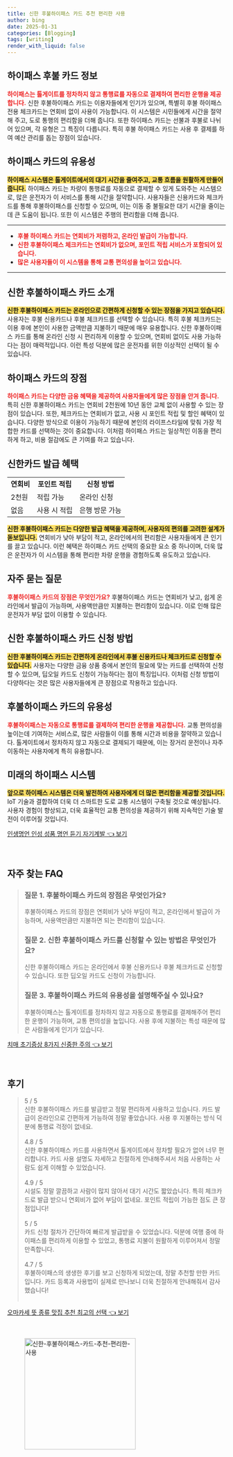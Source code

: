 ```yaml
---
title: 신한 후불하이패스 카드 추천 편리한 사용
author: bing
date: 2025-01-31
categories: [Blogging]
tags: [writing]
render_with_liquid: false
---
```



<h2 id='하이패스 후불 카드 정보'>하이패스 후불 카드 정보</h2>

<p><b><span style="color: #ee2323;">하이패스는 톨게이트를 정차하지 않고 통행료를 자동으로 결제하여 편리한 운행을 제공합니다.</span></b> 신한 후불하이패스 카드는 이용자들에게 인기가 있으며, 특별히 후불 하이패스 전용 체크카드는 연회비 없이 사용이 가능합니다. 이 시스템은 시민들에게 시간을 절약해 주고, 도로 통행의 편리함을 더해 줍니다. 또한 하이패스 카드는 선불과 후불로 나뉘어 있으며, 각 유형은 그 특징이 다릅니다. 특히 후불 하이패스 카드는 사용 후 결제를 하여 예산 관리를 돕는 장점이 있습니다.</p>

<h2 id='하이패스 카드의 유용성'>하이패스 카드의 유용성</h2>

<p><b><span style="background-color: #ffe066;">하이패스 시스템은 톨게이트에서의 대기 시간을 줄여주고, 교통 흐름을 원활하게 만들어 줍니다.</span></b> 하이패스 카드는 차량이 통행료를 자동으로 결제할 수 있게 도와주는 시스템으로, 많은 운전자가 이 서비스를 통해 시간을 절약합니다. 사용자들은 신용카드와 체크카드를 통해 후불하이패스를 신청할 수 있으며, 이는 이동 중 불필요한 대기 시간을 줄이는데 큰 도움이 됩니다. 또한 이 시스템은 주행의 편리함을 더해 줍니다.</p>

<hr />

<ul>
    <li><b><span style="color: #ee2323;">후불 하이패스 카드는 연회비가 저렴하고, 온라인 발급이 가능합니다.</span></b></li>
    <li><b><span style="color: #ee2323;">신한 후불하이패스 체크카드는 연회비가 없으며, 포인트 적립 서비스가 포함되어 있습니다.</span></b></li>
    <li><b><span style="color: #ee2323;">많은 사용자들이 이 시스템을 통해 교통 편의성을 높이고 있습니다.</span></b></li>
</ul>

<hr />

<h2 id='신한 후불하이패스 카드 소개'>신한 후불하이패스 카드 소개</h2>

<p><b><span style="background-color: #ffe066;">신한 후불하이패스 카드는 온라인으로 간편하게 신청할 수 있는 장점을 가지고 있습니다.</span></b> 사용자는 후불 신용카드나 후불 체크카드를 선택할 수 있습니다. 특히 후불 체크카드는 이용 후에 본인이 사용한 금액만큼 지불하기 때문에 매우 유용합니다. 신한 후불하이패스 카드를 통해 온라인 신청 시 편리하게 이용할 수 있으며, 연회비 없이도 사용 가능하다는 점이 매력적입니다. 이런 특성 덕분에 많은 운전자를 위한 이상적인 선택이 될 수 있습니다.</p>

<h2 id='하이패스 카드의 장점'>하이패스 카드의 장점</h2>

<p><b><span style="color: #ee2323;">하이패스 카드는 다양한 금융 혜택을 제공하여 사용자들에게 많은 장점을 안겨 줍니다.</span></b> 특히 신한 후불하이패스 카드는 연회비 2천원에 10년 동안 교체 없이 사용할 수 있는 장점이 있습니다. 또한, 체크카드는 연회비가 없고, 사용 시 포인트 적립 및 할인 혜택이 있습니다. 다양한 방식으로 이용이 가능하기 때문에 본인의 라이프스타일에 맞춰 가장 적합한 카드를 선택하는 것이 중요합니다. 이처럼 하이패스 카드는 일상적인 이동을 편리하게 하고, 비용 절감에도 큰 기여를 하고 있습니다.</p>

<h2 id='신한카드 발급 혜택'>신한카드 발급 혜택</h2>

<table>
    <tr>
        <td style="text-align: center; height: 17px;"><b>연회비</b></td>
        <td style="text-align: center; height: 17px;"><b>포인트 적립</b></td>
        <td style="text-align: center; height: 17px;"><b>신청 방법</b></td>
    </tr>
    <tr>
        <td>2천원</td>
        <td>적립 가능</td>
        <td>온라인 신청</td>
    </tr>
    <tr>
        <td> 없음 </td>
        <td> 사용 시 적립 </td>
        <td>은행 방문 가능</td>
    </tr>
</table>

<p><b><span style="background-color: #ffe066;">신한 후불하이패스 카드는 다양한 발급 혜택을 제공하며, 사용자의 편의를 고려한 설계가 돋보입니다.</span></b> 연회비가 낮아 부담이 적고, 온라인에서의 편리함은 사용자들에게 큰 인기를 끌고 있습니다. 이런 혜택은 하이패스 카드 선택의 중요한 요소 중 하나이며, 더욱 많은 운전자가 이 시스템을 통해 편리한 차량 운행을 경험하도록 유도하고 있습니다.</p>

<h2 id='자주 묻는 질문'>자주 묻는 질문</h2>

<p><b><span style="color: #ee2323;">후불하이패스 카드의 장점은 무엇인가요?</span></b> 후불하이패스 카드는 연회비가 낮고, 쉽게 온라인에서 발급이 가능하며, 사용액만큼만 지불하는 편리함이 있습니다. 이로 인해 많은 운전자가 부담 없이 이용할 수 있습니다.</p>

<h2 id='신한 후불하이패스 카드 신청 방법'>신한 후불하이패스 카드 신청 방법</h2>

<p><b><span style="background-color: #ffe066;">신한 후불하이패스 카드는 간편하게 온라인에서 후불 신용카드나 체크카드로 신청할 수 있습니다.</span></b> 사용자는 다양한 금융 상품 중에서 본인의 필요에 맞는 카드를 선택하여 신청할 수 있으며, 딥오일 카드도 신청이 가능하다는 점이 특징입니다. 이처럼 신청 방법이 다양하다는 것은 많은 사용자들에게 큰 장점으로 작용하고 있습니다.</p>

<h2 id='후불하이패스 카드의 유용성'>후불하이패스 카드의 유용성</h2>

<p><b><span style="color: #ee2323;">후불하이패스는 자동으로 통행료를 결제하여 편리한 운행을 제공합니다.</span></b> 교통 편의성을 높이는데 기여하는 서비스로, 많은 사람들이 이를 통해 시간과 비용을 절약하고 있습니다. 톨게이트에서 정차하지 않고 자동으로 결제되기 때문에, 이는 장거리 운전이나 자주 이동하는 사용자에게 특히 유용합니다.</p>

<h2 id='미래의 하이패스 시스템'>미래의 하이패스 시스템</h2>

<p><b><span style="background-color: #ffe066;">앞으로 하이패스 시스템은 더욱 발전하여 사용자에게 더 많은 편리함을 제공할 것입니다.</span></b> IoT 기술과 결합하여 더욱 더 스마트한 도로 교통 시스템이 구축될 것으로 예상됩니다. 사용자 경험이 향상되고, 더욱 효율적인 교통 편의성을 제공하기 위해 지속적인 기술 발전이 이루어질 것입니다.</p>


<p><a class="click-button" title="인생명언 인성 성품 명언 듣기 자기계발" href="https://24nara.github.io/posts/%EC%9D%B8%EC%83%9D%EB%AA%85%EC%96%B8-%EC%9D%B8%EC%84%B1-%EC%84%B1%ED%92%88-%EB%AA%85%EC%96%B8-%EB%93%A3%EA%B8%B0-%EC%9E%90%EA%B8%B0%EA%B3%84%EB%B0%9C/" rel="dofollow">인생명언 인성 성품 명언 듣기 자기계발 👈 보기</a></p><br>
<h2 id='자주_찾는_FAQ'>자주 찾는 FAQ</h2>
<div itemscope="" itemtype="https://schema.org/FAQPage"> 
<blockquote> 
<div itemscope="" itemprop="mainEntity" itemtype="https://schema.org/Question"> 
<h3 itemprop="name">질문 1. 후불하이패스 카드의 장점은 무엇인가요?</h3> 
<div itemscope="" itemprop="acceptedAnswer" itemtype="https://schema.org/Answer"> 
<span itemprop="text"> 
<p>후불하이패스 카드의 장점은 연회비가 낮아 부담이 적고, 온라인에서 발급이 가능하며, 사용액만큼만 지불하면 되는 편리함이 있습니다.</p> 
</span> 
</div> 
</div> 
<div itemscope="" itemprop="mainEntity" itemtype="https://schema.org/Question"> 
<h3 itemprop="name">질문 2. 신한 후불하이패스 카드를 신청할 수 있는 방법은 무엇인가요?</h3> 
<div itemscope="" itemprop="acceptedAnswer" itemtype="https://schema.org/Answer"> 
<span itemprop="text"> 
<p>신한 후불하이패스 카드는 온라인에서 후불 신용카드나 후불 체크카드로 신청할 수 있습니다. 또한 딥오일 카드도 신청이 가능합니다.</p> 
</span> 
</div> 
</div> 
<div itemscope="" itemprop="mainEntity" itemtype="https://schema.org/Question"> 
<h3 itemprop="name">질문 3. 후불하이패스 카드의 유용성을 설명해주실 수 있나요?</h3> 
<div itemscope="" itemprop="acceptedAnswer" itemtype="https://schema.org/Answer"> 
<span itemprop="text"> 
<p>후불하이패스는 톨게이트를 정차하지 않고 자동으로 통행료를 결제해주어 편리한 운행이 가능하며, 교통 편의성을 높입니다. 사용 후에 지불하는 특성 때문에 많은 사람들에게 인기가 있습니다.</p> 
</span> 
</div> 
</div> 
</blockquote> 
</div>
<p><a class="click-button" title="치매 초기증상 8가지 신중한 주의" href="https://24nara.github.io/posts/%EC%B9%98%EB%A7%A4-%EC%B4%88%EA%B8%B0%EC%A6%9D%EC%83%81-8%EA%B0%80%EC%A7%80-%EC%8B%A0%EC%A4%91%ED%95%9C-%EC%A3%BC%EC%9D%98/" rel="dofollow">치매 초기증상 8가지 신중한 주의 👈 보기</a></p><br>
<h2 id='후기'>후기</h2>
<div itemscope itemtype="https://schema.org/Product">
  <blockquote>
  <div itemprop="review" itemscope itemtype="https://schema.org/Review">
      <div itemprop="reviewRating" itemscope itemtype="https://schema.org/Rating"> <span itemprop="ratingValue">5</span> / <span itemprop="bestRating">5</span> </div>
      <span itemprop="reviewBody">신한 후불하이패스 카드를 발급받고 정말 편리하게 사용하고 있습니다. 카드 발급이 온라인으로 간편하게 가능하여 정말 좋았습니다. 사용 후 지불하는 방식 덕분에 통행료 걱정이 없네요.</span>
  </div>
  <br>
  <div itemprop="review" itemscope itemtype="https://schema.org/Review">
      <div itemprop="reviewRating" itemscope itemtype="https://schema.org/Rating"> <span itemprop="ratingValue">4.8</span> / <span itemprop="bestRating">5</span> </div>
      <span itemprop="reviewBody">신한 후불하이패스 카드를 사용하면서 톨게이트에서 정차할 필요가 없어 너무 편리합니다. 카드 사용 설명도 자세하고 친절하게 안내해주셔서 처음 사용하는 사람도 쉽게 이해할 수 있었습니다.</span>
  </div>
  <br>
  <div itemprop="review" itemscope itemtype="https://schema.org/Review">
      <div itemprop="reviewRating" itemscope itemtype="https://schema.org/Rating"> <span itemprop="ratingValue">4.9</span> / <span itemprop="bestRating">5</span> </div>
      <span itemprop="reviewBody">시설도 정말 깔끔하고 사람이 많지 않아서 대기 시간도 짧았습니다. 특히 체크카드로 발급 받으니 연회비가 없어 부담이 없네요. 포인트 적립이 가능한 점도 큰 장점입니다!</span>
  </div>
  <br>
  <div itemprop="review" itemscope itemtype="https://schema.org/Review">
      <div itemprop="reviewRating" itemscope itemtype="https://schema.org/Rating"> <span itemprop="ratingValue">5</span> / <span itemprop="bestRating">5</span> </div>
      <span itemprop="reviewBody">카드 신청 절차가 간단하여 빠르게 발급받을 수 있었습니다. 덕분에 여행 중에 하이패스를 편리하게 이용할 수 있었고, 통행료 지불이 원활하게 이루어져서 정말 만족합니다.</span>
  </div>
  <br>
  <div itemprop="review" itemscope itemtype="https://schema.org/Review">
      <div itemprop="reviewRating" itemscope itemtype="https://schema.org/Rating"> <span itemprop="ratingValue">4.7</span> / <span itemprop="bestRating">5</span> </div>
      <span itemprop="reviewBody">후불하이패스의 생생한 후기를 보고 신청하게 되었는데, 정말 추천할 만한 카드입니다. 카드 등록과 사용법이 실제로 만나보니 더욱 친절하게 안내해줘서 감사했습니다!</span>
  </div>
  <br>
  </blockquote>
</div>
<p><a class="click-button" title="오마카세 뜻 종류 맛집 추천 최고의 선택" href="https://24nara.github.io/posts/%EC%98%A4%EB%A7%88%EC%B9%B4%EC%84%B8-%EB%9C%BB-%EC%A2%85%EB%A5%98-%EB%A7%9B%EC%A7%91-%EC%B6%94%EC%B2%9C-%EC%B5%9C%EA%B3%A0%EC%9D%98-%EC%84%A0%ED%83%9D/" rel="dofollow">오마카세 뜻 종류 맛집 추천 최고의 선택 👈 보기</a></p><br>
<figure class="image"><img src="https://24nara.github.io/assets/img/thumbnail/신한-후불하이패스-카드-추천-편리한-사용.webp" alt="신한-후불하이패스-카드-추천-편리한-사용" width="256" height="256"></figure>
